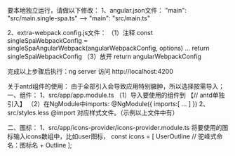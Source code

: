 要本地独立运行，请做以下修改：
1、angular.json文件：
"main": "src/main.single-spa.ts" --> "main": "src/main.ts"

2、extra-webpack.config.js文件：
（1）注释
  const singleSpaWebpackConfig = singleSpaAngularWebpack(angularWebpackConfig, options)
  ...
  return singleSpaWebpackConfig
（3）放开 return angularWebpackConfig

完成以上步骤后执行：ng server
访问 http://localhost:4200

关于antd组件的使用：
由于全部引入会导致应用特别臃肿，所以选择按需导入；
一、组件：
1、src/app/app.module.ts
（1）导入要使用的组件到 【// antd单独引入】
（2）在NgModule中imports:
  @NgModule({
    imports:[
      ...
    ]
  })
2、src/styles.less @import 对应样式文件。（示例以上文件中有）

二、图标：
1、src/app/icons-provider/icons-provider.module.ts
将要使用的图标输入icons数组中，比如user图标，
const icons = [
  UserOutline // 驼峰式命名：图标名 + Outline
];
